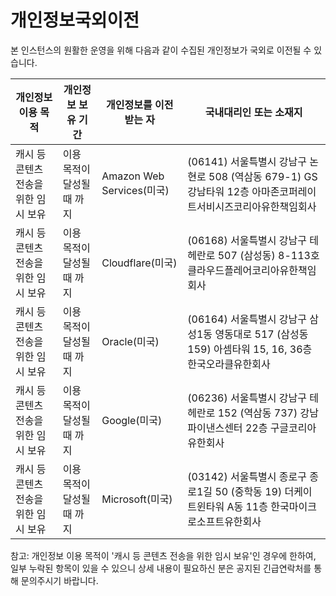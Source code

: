 # 개인정보국외이전

본 인스턴스의 원활한 운영을 위해 다음과 같이 수집된 개인정보가 국외로 이전될 수 있습니다.

| 개인정보 이용 목적                   | 개인정보 보유 기간         | 개인정보를 이전받는 자    | 국내대리인 또는 소재지                                                                                         |
|--------------------------------------|----------------------------|---------------------------|----------------------------------------------------------------------------------------------------------------|
| 캐시 등 콘텐츠 전송을 위한 임시 보유 | 이용 목적이 달성될 때 까지 | Amazon Web Services(미국) | (06141) 서울특별시 강남구 논현로 508 (역삼동 679-1) GS강남타워 12층 아마존코퍼레이트서비시즈코리아유한책임회사 |
| 캐시 등 콘텐츠 전송을 위한 임시 보유 | 이용 목적이 달성될 때 까지 | Cloudflare(미국)          | (06168) 서울특별시 강남구 테헤란로 507 (삼성동) 8-113호 클라우드플레어코리아유한책임회사                       |
| 캐시 등 콘텐츠 전송을 위한 임시 보유 | 이용 목적이 달성될 때 까지 | Oracle(미국)              | (06164) 서울특별시 강남구 삼성1동 영동대로 517 (삼성동 159) 아셈타워 15, 16, 36층 한국오라클유한회사           |
| 캐시 등 콘텐츠 전송을 위한 임시 보유 | 이용 목적이 달성될 때 까지 | Google(미국)              | (06236) 서울특별시 강남구 테헤란로 152 (역삼동 737) 강남파이낸스센터 22층 구글코리아유한회사                   |
| 캐시 등 콘텐츠 전송을 위한 임시 보유 | 이용 목적이 달성될 때 까지 | Microsoft(미국)              | (03142) 서울특별시 종로구 종로1길 50 (중학동 19) 더케이트윈타워 A동 11층 한국마이크로소프트유한회사                    |

참고: 개인정보 이용 목적이 '캐시 등 콘텐츠 전송을 위한 임시 보유'인 경우에 한하여, 일부 누락된 항목이 있을 수 있으니 상세 내용이 필요하신 분은 공지된 긴급연락처를 통해 문의주시기 바랍니다.
